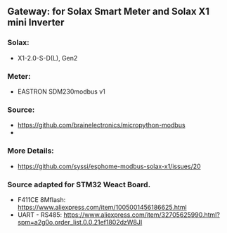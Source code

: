 ## Gateway: for Solax Smart Meter and Solax X1 mini Inverter 

### Solax:
 - X1-2.0-S-D(L), Gen2

### Meter:
 - EASTRON SDM230modbus v1

### Source: 
 - https://github.com/brainelectronics/micropython-modbus
 - 
### More Details:
 - https://github.com/syssi/esphome-modbus-solax-x1/issues/20

### Source adapted for STM32 Weact Board.
 - F411CE 8Mflash: https://www.aliexpress.com/item/1005001456186625.html
 - UART - RS485: https://www.aliexpress.com/item/32705625990.html?spm=a2g0o.order_list.0.0.21ef1802dzW8JI
